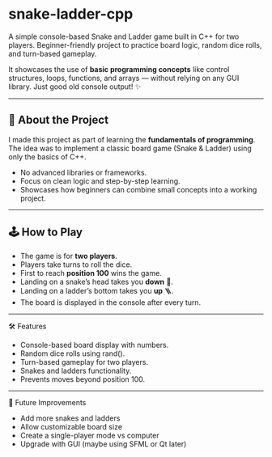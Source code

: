 # snake-ladder-cpp
A simple console-based Snake and Ladder game built in C++ for two players. Beginner-friendly project to practice board logic, random dice rolls, and turn-based gameplay.

It showcases the use of **basic programming concepts** like control structures, loops, functions, and arrays — without relying on any GUI library. Just good old console output! ✨  

---

## 📖 About the Project
I made this project as part of learning the **fundamentals of programming**. The idea was to implement a classic board game (Snake & Ladder) using only the basics of C++.  

- No advanced libraries or frameworks.  
- Focus on clean logic and step-by-step learning.  
- Showcases how beginners can combine small concepts into a working project.  

---

## 🕹️ How to Play
- The game is for **two players**.  
- Players take turns to roll the dice.  
- First to reach **position 100** wins the game.  
- Landing on a snake’s head takes you **down** 🐍.  
- Landing on a ladder’s bottom takes you **up** 🪜.  
- The board is displayed in the console after every turn.  

---

🛠️ Features
- Console-based board display with numbers.
- Random dice rolls using rand().
- Turn-based gameplay for two players.
- Snakes and ladders functionality.
- Prevents moves beyond position 100.

---

🌱 Future Improvements
- Add more snakes and ladders
- Allow customizable board size
- Create a single-player mode vs computer
- Upgrade with GUI (maybe using SFML or Qt later)
